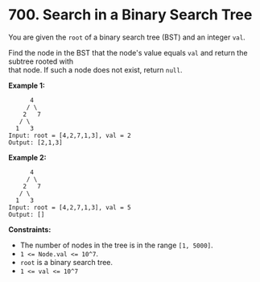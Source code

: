 # 700. Search in a Binary Search Tree

You are given the `root` of a binary search tree (BST) and an integer `val`.

Find the node in the BST that the node's value equals `val` and return the subtree rooted with  
that node. If such a node does not exist, return `null`.

**Example 1:**

          4
         / \
        2   7
       / \
      1   3      
    Input: root = [4,2,7,1,3], val = 2
    Output: [2,1,3]

**Example 2:**

          4
         / \
        2   7
       / \
      1   3      
    Input: root = [4,2,7,1,3], val = 5
    Output: []

**Constraints:**

- The number of nodes in the tree is in the range `[1, 5000]`.
- `1 <= Node.val <= 10^7`.
- `root` is a binary search tree.
- `1 <= val <= 10^7`
